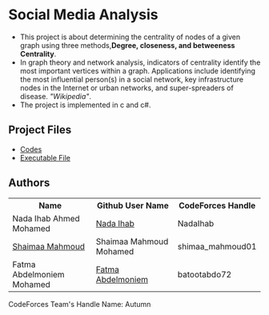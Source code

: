 <h1>Social Media Analysis</h1>



<ul>
  <li>
    This project is about determining the centrality of nodes of a given graph using three methods,<b>Degree, closeness, and betweeness Centrality</b>.
  </li>
  <li>
    In graph theory and network analysis, indicators of centrality identify the most important vertices within a graph. Applications include identifying the most influential person(s) in a social network, key infrastructure nodes in the Internet or urban networks, and super-spreaders of disease. <i>"Wikipedia"</i>.
  </li>
  <li>
    The project is implemented in c and c#.
  </li>
</ul>

<h2>Project Files</h2>
<ul>
  <li>
    <a href="">Codes</a>
  </li>
  <li>
    <a href="">Executable File</a>
  </li>
</ul>



<h2>Authors</h2>
<table style="width:100%">
  <tr>
    <th>Name</th>
    <th>Github User Name</th> 
    <th>CodeForces Handle</th>
  </tr>
  <tr>
    <td>Nada Ihab Ahmed Mohamed</td>
    <td><a href="https://github.com/NadaIhabAhmed">Nada Ihab</a></td>
    <td>NadaIhab</td>
  </tr>
  <tr>
    <td><a href="https://github.com/shimaa-mahmoud">Shaimaa Mahmoud</a></td>
    <td>Shaimaa Mahmoud Mohamed</td>
    <td>shimaa_mahmoud01</td>
  </tr>
  <tr>
    <td>Fatma Abdelmoniem Mohamed</td>
    <td><a href="https://github.com/fatmaabdelmoniem">Fatma Abdelmoniem</a></td>
    <td>batootabdo72</td>
  </tr>
</table>

CodeForces Team's Handle Name: Autumn